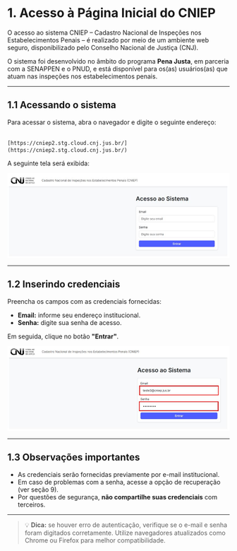 # 1. Acesso à Página Inicial do CNIEP

O acesso ao sistema CNIEP – Cadastro Nacional de Inspeções nos Estabelecimentos Penais – é realizado por meio de um ambiente web seguro, disponibilizado pelo Conselho Nacional de Justiça (CNJ).

O sistema foi desenvolvido no âmbito do programa **Pena Justa**, em parceria com a SENAPPEN e o PNUD, e está disponível para os(as) usuários(as) que atuam nas inspeções nos estabelecimentos penais.

---

## 1.1 Acessando o sistema

Para acessar o sistema, abra o navegador e digite o seguinte endereço:

```

[https://cniep2.stg.cloud.cnj.jus.br/](https://cniep2.stg.cloud.cnj.jus.br/)

```

A seguinte tela será exibida:

![Tela de login do sistema CNIEP](./assets/01-1-acesso-ao-sistema.jpg)

---

## 1.2 Inserindo credenciais

Preencha os campos com as credenciais fornecidas:

- **Email:** informe seu endereço institucional.
- **Senha:** digite sua senha de acesso.

Em seguida, clique no botão **"Entrar"**.

![Exemplo de credenciais preenchidas](./assets/01-2-acesso-ao-sistema-credenciais.jpg)

---

## 1.3 Observações importantes

- As credenciais serão fornecidas previamente por e-mail institucional.
- Em caso de problemas com a senha, acesse a opção de recuperação (ver seção 9).
- Por questões de segurança, **não compartilhe suas credenciais** com terceiros.

---

> 💡 **Dica:** se houver erro de autenticação, verifique se o e-mail e senha foram digitados corretamente. Utilize navegadores atualizados como Chrome ou Firefox para melhor compatibilidade.

